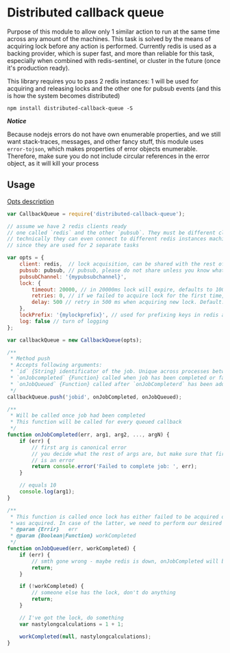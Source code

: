 # Distributed callback queue

Purpose of this module to allow only 1 similar action to run at the same time across any amount
of the machines. This task is solved by the means of acquiring lock before any action
is performed. Currently redis is used as a backing provider, which is super fast,
and more than reliable for this task, especially when combined with redis-sentinel, or cluster
in the future (once it's production ready).

This library requires you to pass 2 redis instances: 1 will be used for acquiring and releasing locks
and the other one for pubsub events (and this is how the system becomes distributed)

`npm install distributed-callback-queue -S`

***Notice***

Because nodejs errors do not have own enumerable properties, and we still want stack-traces,
messages, and other fancy stuff, this module uses `error-tojson`, which makes properties
of error objects enumerable. Therefore, make sure you do not include circular references
in the error object, as it will kill your process

## Usage

[Opts description](blob/master/lib/distributed-callback-queue.js#L8-L23)

```js
var CallbackQueue = require('distributed-callback-queue');

// assume we have 2 redis clients ready
// one called `redis` and the other `pubsub`. They must be different clients
// technically they can even connect to different redis instances machines,
// since they are used for 2 separate tasks

var opts = {
    client: redis,  // lock acquisition, can be shared with the rest of the app
    pubsub: pubsub, // pubsub, please do not share unless you know what you are doing
    pubsubChannel: '{mypubsubchannel}',
    lock: {
        timeout: 20000, // in 20000ms lock will expire, defaults to 10000
        retries: 0, // if we failed to acquire lock for the first time, retry in `delay`. Defaults to 1
        delay: 500 // retry in 500 ms when acquiring new lock. Default: 100
    },
    lockPrefix: '{mylockprefix}', // used for prefixing keys in redis and in local queue, defaults to {dcb}
    log: false // turn of logging
};

var callbackQueue = new CallbackQueue(opts);

/**
 * Method push
 * Accepts following arguments:
 * `id` {String} identificator of the job. Unique across processes between same lockPrefix
 * `onJobcompleted` {Function} called when job has been completed or failed
 * `onJobQueued` {Function} called after `onJobCompleterd` has been added to queue
 */
callbackQueue.push('jobid', onJobCompleted, onJobQueued);

/**
 * Will be called once job had been completed
 * This function will be called for every queued callback
 */
function onJobCompleted(err, arg1, arg2, ..., argN) {
    if (err) {
        // first arg is canonical error
        // you decide what the rest of args are, but make sure that first one
        // is an error
        return console.error('Failed to complete job: ', err);
    }

    // equals 10
    console.log(arg1);
}

/**
 * This function is called once lock has either failed to be acquired or
 * was acquired. In case of the latter, we need to perform our desired job here
 * @param {Errir}   err
 * @param {Boolean|Function} workCompleted
 */
function onJobQueued(err, workCompleted) {
    if (err) {
        // smth gone wrong - maybe redis is down, onJobCompleted will be called with this error
        return;
    }

    if (!workCompleted) {
        // someone else has the lock, don't do anything
        return;
    }

    // I've got the lock, do something
    var nastylongcalculations = 1 + 1;

    workCompleted(null, nastylongcalculations);
}

```
